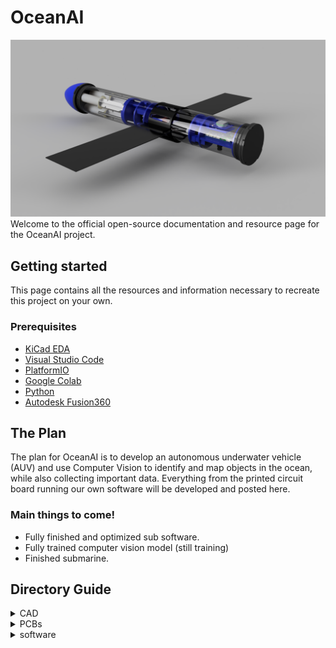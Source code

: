 # OceanAI
![1](/Resources/project_images/sub_cad/complete/render1.png)
Welcome to the official open-source documentation and resource page for the OceanAI project.

## Getting started
This page contains all the resources and information necessary to recreate this project on your own.
### Prerequisites
* [KiCad EDA](https://www.kicad.org/)
* [Visual Studio Code](https://code.visualstudio.com/)
* [PlatformIO](https://platformio.org/)
* [Google Colab](https://colab.research.google.com/?utm_source=scs-index)
* [Python](https://www.python.org/)
* [Autodesk Fusion360](https://www.autodesk.com/products/fusion-360/overview)

## The Plan
The plan for OceanAI is to develop an autonomous underwater vehicle (AUV) and use Computer Vision to identify and map objects in the ocean, while also collecting important data. Everything from the printed circuit board running our own software will be developed and posted here.
### Main things to come!
* Fully finished and optimized sub software.
* Fully trained computer vision model (still training)
* Finished submarine.

## Directory Guide 

<details>
<summary>CAD</summary>
<ul>
  <li>Contains compressed CAD .step files of the submarine</li>
  <li>Dependencies hold external designs that were imported when designing the submarine</li>
  <li>The design is pretty much finalized now!</li>
</ul>
    <img src="Resources/project_images/sub_cad/complete/render1.png" alt="Girl in a jacket">
</details>


<details>
<summary>PCBs</summary>
<ul>
  <li>Contains all the files and fabrication outputs of the PCBs used in this porject</li>
  <li>main_board is the pcb that controls the submarine</li>
  <li>Transmitter is a pcb that is connected to the submarine above water to transmit and receive data</li>
</ul>
    <img src="Resources/project_images/pcb/render.gif" alt="Girl in a jacket">
    <h3>This directory does not contain the external dependencies used in this project! These will be added later.</h3>
</details>


<details>
<summary>software</summary>
<ul>
  <li>Contains two directories: <a href="https://github.com/daniel360kim/OceanAI/tree/master/software/receiver_driver">receiver_driver</a> and <a href=">https://github.com/daniel360kim/OceanAI/tree/master/software/sub_driver">sub_driver</a></li>
  <li>sub_driver contains all the code that controls the submarine</li>
  <li>receiver_driver runs code that receives transmitted data from the submarine and displays the image in a GUI</li>

</ul>
    <img src="software\receiver_driver\resources\gui_preview.png">
   
</details>
